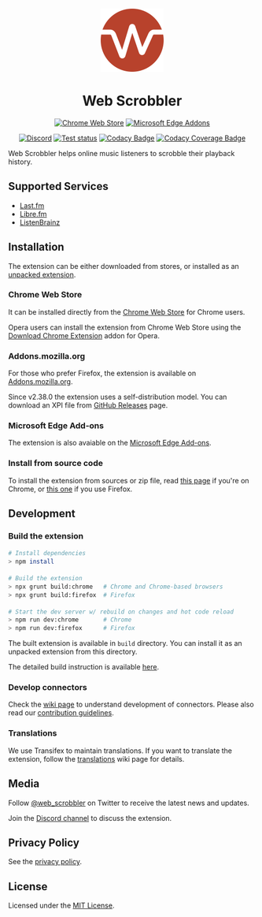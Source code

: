 <div align="center">

<p>
	<img width="128" src="./src/icons/web-scrobbler-circle.svg"/>
</p>
<h1>Web Scrobbler</h1>

[![Chrome Web Store][webstorebadge]][webstore]
[![Microsoft Edge Addons][edgebadge]][edge]

[![Discord][discordbadge]][discord]
[![Test status][githubactionsbadge]][githubactions]
[![Codacy Badge][codacybadge]][codacy]
[![Codacy Coverage Badge][codacycoveragebadge]][codacy]

</div>

Web Scrobbler helps online music listeners to scrobble their playback history.

## Supported Services

-   [Last.fm][lastfm]
-   [Libre.fm][librefm]
-   [ListenBrainz][listenbrainz]

## Installation

The extension can be either downloaded from stores, or installed as an [unpacked extension][docsunpacked].

### Chrome Web Store

It can be installed directly from the [Chrome Web Store][webstore] for Chrome users.

Opera users can install the extension from Chrome Web Store using the
[Download Chrome Extension][downloadchromeext] addon for Opera.

### Addons.mozilla.org

For those who prefer Firefox, the extension is available on [Addons.mozilla.org][amo].

Since v2.38.0 the extension uses a self-distribution model. You can download an XPI file from [GitHub Releases][github-releases] page.

### Microsoft Edge Add-ons

The extension is also avaiable on the [Microsoft Edge Add-ons][edge].

### Install from source code

To install the extension from sources or zip file, read
[this page][wikiunpacked] if you're on Chrome, or [this one][wikitempaddon]
if you use Firefox.

## Development

### Build the extension

```sh
# Install dependencies
> npm install

# Build the extension
> npx grunt build:chrome   # Chrome and Chrome-based browsers
> npx grunt build:firefox  # Firefox

# Start the dev server w/ rebuild on changes and hot code reload
> npm run dev:chrome       # Chrome
> npm run dev:firefox      # Firefox
```

The built extension is available in `build` directory. You can install it as an
unpacked extension from this directory.

The detailed build instruction is available [here][buildinstructions].

### Develop connectors

Check the [wiki page][wikidev] to understand development of connectors. Please
also read our [contribution guidelines][contributing].

### Translations

We use Transifex to maintain translations. If you want to translate
the extension, follow the [translations][translations] wiki page for details.

## Media

Follow [@web_scrobbler][twitter] on Twitter to receive the latest news and updates.

Join the [Discord channel][discord] to discuss the extension.

## Privacy Policy

See the [privacy policy][privacy].

## License

Licensed under the [MIT License][license].

<!-- Badges -->

[codacybadge]: https://img.shields.io/codacy/grade/32658c34c5c542d9a315ead8d5eadd0e?logo=codacy&logoColor=white
[codacycoveragebadge]: https://img.shields.io/codacy/coverage/32658c34c5c542d9a315ead8d5eadd0e?logo=codacy&logoColor=white
[discordbadge]: https://img.shields.io/discord/716363971070001202?logo=discord&logoColor=white&color=7289dA
[edgebadge]: https://img.shields.io/badge/dynamic/json?label=edge&logo=microsoft-edge&query=%24.version&url=https%3A%2F%2Fmicrosoftedge.microsoft.com%2Faddons%2Fgetproductdetailsbycrxid%2Fobiekdelmkmlgnhddmmnpnfhngejbnnc
[githubactionsbadge]: https://img.shields.io/github/workflow/status/web-scrobbler/web-scrobbler/Test?label=test&logo=github&logoColor=white
[webstorebadge]: https://img.shields.io/chrome-web-store/v/hhinaapppaileiechjoiifaancjggfjm.svg?label=chrome&logo=google-chrome&logoColor=white

<!-- Docs -->

[buildinstructions]: https://github.com/web-scrobbler/web-scrobbler/wiki/Setup-development-environment
[contributing]: https://github.com/web-scrobbler/web-scrobbler/blob/master/.github/CONTRIBUTING.md
[docsunpacked]: https://developer.chrome.com/extensions/getstarted#unpacked
[license]: https://github.com/web-scrobbler/web-scrobbler/blob/master/LICENSE.md
[privacy]: https://github.com/web-scrobbler/web-scrobbler/blob/master/src/_locales/en/privacy.md
[translations]: https://github.com/web-scrobbler/web-scrobbler/wiki/Translate-the-extension

<!-- Download -->

[amo]: https://addons.mozilla.org/en-US/firefox/addon/web-scrobbler/
[edge]: https://microsoftedge.microsoft.com/addons/detail/web-scrobbler/obiekdelmkmlgnhddmmnpnfhngejbnnc
[webstore]: https://chrome.google.com/webstore/detail/lastfm-scrobbler/hhinaapppaileiechjoiifaancjggfjm

<!-- Other -->

[downloadchromeext]: https://addons.opera.com/extensions/details/app_id/kipjbhgniklcnglfaldilecjomjaddfi

<!-- Related pages -->

[codacy]: https://app.codacy.com/gh/web-scrobbler/web-scrobbler/dashboard
[discord]: https://discord.com/invite/u99wNWw
[githubactions]: https://github.com/web-scrobbler/web-scrobbler/actions
[github-releases]: https://github.com/web-scrobbler/web-scrobbler/releases
[twitter]: https://twitter.com/web_scrobbler

<!-- Services -->

[lastfm]: http://www.last.fm/
[librefm]: https://libre.fm/
[listenbrainz]: https://listenbrainz.org/

<!-- Wiki pages -->

[wikidev]: https://github.com/web-scrobbler/web-scrobbler/wiki/Connectors-development
[wikitempaddon]: https://github.com/web-scrobbler/web-scrobbler/wiki/Install-a-temporary-add-on
[wikiunpacked]: https://github.com/web-scrobbler/web-scrobbler/wiki/Install-an-unpacked-extension
